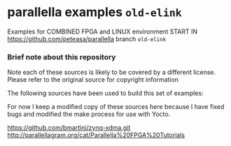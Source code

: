 # parallella examples `old-elink`

Examples for COMBINED FPGA and LINUX environment START IN https://github.com/peteasa/parallella branch `old-elink`

### Brief note about this repository

Note each of these sources is likely to be covered by a different license.  Please refer to the original source for copyright information

The following sources have been used to build this set of examples:

For now I keep a modified copy of these sources here because I have fixed bugs and modified the make process for use with Yocto.  

https://github.com/bmartini/zynq-xdma.git
http://parallellagram.org/cat/Parallella%20FPGA%20Tutorials


